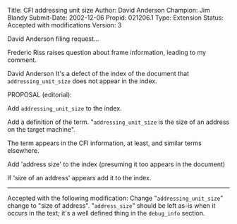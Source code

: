 Title:       CFI addressing unit size
Author:      David Anderson
Champion:    Jim Blandy
Submit-Date: 2002-12-06
Propid:      021206.1
Type:        Extension
Status:      Accepted with modifications
Version:     3

David Anderson filing request...

Frederic Riss
raises question about frame information, leading to my comment.

David Anderson
It's a defect of the index of the document that `addressing_unit_size`
does not appear in the index.


PROPOSAL (editorial): 

Add `addressing_unit_size` to the index.

Add a definition of the term.
"`addressing_unit_size` is the size of an address on the target machine".


The term appears in the CFI information, at least, and
similar terms elsewhere.

Add 'address size' to the index (presuming it too appears
in the document)

If 'size of an address' appears add it to the index.

--------------------------------------------------------------

Accepted with the following modification:
  Change "`addressing_unit_size`" change to "size of address".
  "`address_size`" should be left as-is when it occurs in the text;
  it's a well defined thing in the `debug_info` section. 
